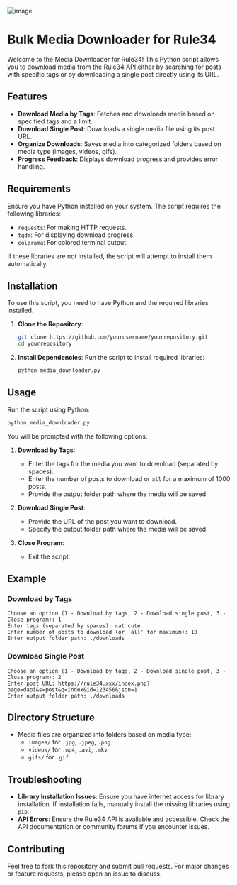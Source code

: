 ![image](https://pbs.twimg.com/media/Fr5aQs9aEAASSLv.png)

# Bulk Media Downloader for Rule34

Welcome to the Media Downloader for Rule34! This Python script allows you to download media from the Rule34 API either by searching for posts with specific tags or by downloading a single post directly using its URL.

## Features

- **Download Media by Tags**: Fetches and downloads media based on specified tags and a limit.
- **Download Single Post**: Downloads a single media file using its post URL.
- **Organize Downloads**: Saves media into categorized folders based on media type (images, videos, gifs).
- **Progress Feedback**: Displays download progress and provides error handling.

## Requirements

Ensure you have Python installed on your system. The script requires the following libraries:

- `requests`: For making HTTP requests.
- `tqdm`: For displaying download progress.
- `colorama`: For colored terminal output.

If these libraries are not installed, the script will attempt to install them automatically.

## Installation

To use this script, you need to have Python and the required libraries installed. 

1. **Clone the Repository**:
    ```bash
    git clone https://github.com/yourusername/yourrepository.git
    cd yourrepository
    ```

2. **Install Dependencies**:
    Run the script to install required libraries:
    ```bash
    python media_downloader.py
    ```

## Usage

Run the script using Python:

```bash
python media_downloader.py
```

You will be prompted with the following options:

1. **Download by Tags**:
   - Enter the tags for the media you want to download (separated by spaces).
   - Enter the number of posts to download or `all` for a maximum of 1000 posts.
   - Provide the output folder path where the media will be saved.

2. **Download Single Post**:
   - Provide the URL of the post you want to download.
   - Specify the output folder path where the media will be saved.

3. **Close Program**:
   - Exit the script.

## Example

### Download by Tags

```plaintext
Choose an option (1 - Download by tags, 2 - Download single post, 3 - Close program): 1
Enter tags (separated by spaces): cat cute
Enter number of posts to download (or 'all' for maximum): 10
Enter output folder path: ./downloads
```

### Download Single Post

```plaintext
Choose an option (1 - Download by tags, 2 - Download single post, 3 - Close program): 2
Enter post URL: https://rule34.xxx/index.php?page=dapi&s=post&q=index&id=123456&json=1
Enter output folder path: ./downloads
```

## Directory Structure

- Media files are organized into folders based on media type:
  - `images/` for `.jpg`, `.jpeg`, `.png`
  - `videos/` for `.mp4`, `.avi`, `.mkv`
  - `gifs/` for `.gif`

## Troubleshooting

- **Library Installation Issues**: Ensure you have internet access for library installation. If installation fails, manually install the missing libraries using `pip`.
- **API Errors**: Ensure the Rule34 API is available and accessible. Check the API documentation or community forums if you encounter issues.

## Contributing

Feel free to fork this repository and submit pull requests. For major changes or feature requests, please open an issue to discuss.
